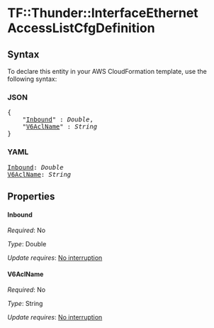 # TF::Thunder::InterfaceEthernet AccessListCfgDefinition

## Syntax

To declare this entity in your AWS CloudFormation template, use the following syntax:

### JSON

<pre>
{
    "<a href="#inbound" title="Inbound">Inbound</a>" : <i>Double</i>,
    "<a href="#v6aclname" title="V6AclName">V6AclName</a>" : <i>String</i>
}
</pre>

### YAML

<pre>
<a href="#inbound" title="Inbound">Inbound</a>: <i>Double</i>
<a href="#v6aclname" title="V6AclName">V6AclName</a>: <i>String</i>
</pre>

## Properties

#### Inbound

_Required_: No

_Type_: Double

_Update requires_: [No interruption](https://docs.aws.amazon.com/AWSCloudFormation/latest/UserGuide/using-cfn-updating-stacks-update-behaviors.html#update-no-interrupt)

#### V6AclName

_Required_: No

_Type_: String

_Update requires_: [No interruption](https://docs.aws.amazon.com/AWSCloudFormation/latest/UserGuide/using-cfn-updating-stacks-update-behaviors.html#update-no-interrupt)


